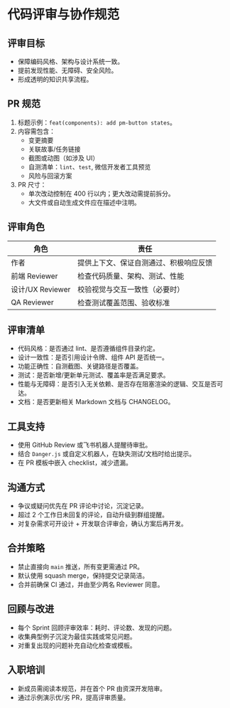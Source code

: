 ﻿# 代码评审与协作规范

## 评审目标
- 保障编码风格、架构与设计系统一致。
- 提前发现性能、无障碍、安全风险。
- 形成透明的知识共享流程。

## PR 规范
1. 标题示例：`feat(components): add pm-button states`。
2. 内容需包含：
   - 变更摘要
   - 关联故事/任务链接
   - 截图或动图（如涉及 UI）
   - 自测清单：`lint`、`test`, 微信开发者工具预览
   - 风险与回滚方案
3. PR 尺寸：
   - 单次改动控制在 400 行以内；更大改动需提前拆分。
   - 大文件或自动生成文件应在描述中注明。

## 评审角色
| 角色 | 责任 |
|------|------|
| 作者 | 提供上下文、保证自测通过、积极响应反馈 |
| 前端 Reviewer | 检查代码质量、架构、测试、性能 |
| 设计/UX Reviewer | 校验视觉与交互一致性（必要时） |
| QA Reviewer | 检查测试覆盖范围、验收标准 |

## 评审清单
- 代码风格：是否通过 lint、是否遵循组件目录约定。
- 设计一致性：是否引用设计令牌、组件 API 是否统一。
- 功能正确性：自测截图、关键路径是否覆盖。
- 测试：是否新增/更新单元测试、覆盖率是否满足要求。
- 性能与无障碍：是否引入无关依赖、是否存在阻塞渲染的逻辑、交互是否可达。
- 文档：是否更新相关 Markdown 文档与 CHANGELOG。

## 工具支持
- 使用 GitHub Review 或飞书机器人提醒待审批。
- 结合 `Danger.js` 或自定义机器人，在缺失测试/文档时给出提示。
- 在 PR 模板中嵌入 checklist，减少遗漏。

## 沟通方式
- 争议或疑问优先在 PR 评论中讨论，沉淀记录。
- 超过 2 个工作日未回复的评论，自动升级到群组提醒。
- 对复杂需求可开设计 + 开发联合评审会，确认方案后再开发。

## 合并策略
- 禁止直接向 `main` 推送，所有变更需通过 PR。
- 默认使用 squash merge，保持提交记录简洁。
- 合并前确保 CI 通过，并由至少两名 Reviewer 同意。

## 回顾与改进
- 每个 Sprint 回顾评审效率：耗时、评论数、发现的问题。
- 收集典型例子沉淀为最佳实践或常见问题。
- 对重复出现的问题补充自动化检查或模板。

## 入职培训
- 新成员需阅读本规范，并在首个 PR 由资深开发陪审。
- 通过示例演示优/劣 PR，提高评审质量。
